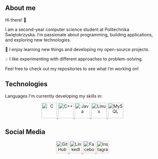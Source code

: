 <h2> About me </h2>
Hi there! 👋

I am a second-year computer science student at Politechnika Świętokrzyska. I’m passionate about programming, building applications, and exploring new technologies.

🚀 I enjoy learning new things and developing my open-source projects.

💡 I like experimenting with different approaches to problem-solving.

Feel free to check out my repositories to see what I’m working on!

<h2>Technologies </h2>
Languages I'm currently developing my skills in: 

<p align="center">
  <a href="https://www.learn-c.org/" rel="nofollow">
    <img src="https://cdn.jsdelivr.net/gh/devicons/devicon/icons/c/c-original.svg" alt="C" width="50" height="50" style="max-width: 100%;">
  </a>
  <a href="https://en.cppreference.com/w/" rel="nofollow">
    <img src="https://cdn.jsdelivr.net/gh/devicons/devicon/icons/cplusplus/cplusplus-original.svg" alt="C++" width="50" height="50">
  </a>
  <a href="https://www.java.com/pl/" rel="nofollow">
    <img src="https://cdn.jsdelivr.net/gh/devicons/devicon/icons/java/java-original.svg" alt="Java" width="50" height="50">
  </a>
  <a href="https://www.kernel.org/" rel="nofollow">
    <img src="https://cdn.jsdelivr.net/gh/devicons/devicon/icons/linux/linux-original.svg" alt="Linux" width="50" height="50">
  </a>
  <a href="https://www.mysql.com/" rel="nofollow">
    <img src="https://cdn.jsdelivr.net/gh/devicons/devicon/icons/mysql/mysql-original.svg" alt="MySQL" width="50" height="50">
  </a>
</p>

<h2>Social Media</h2>
<p align="center">
  <a href="https://github.com/AdrianProg-tech" rel="nofollow">
    <img src="https://cdn.jsdelivr.net/npm/simple-icons@3.0.1/icons/github.svg" alt="GitHub" height="40">
  </a>
  <a href="https://www.linkedin.com/in/adrian-borzęcki-580021326/" rel="nofollow">
    <img src="https://cdn.jsdelivr.net/npm/simple-icons@3.0.1/icons/linkedin.svg" alt="LinkedIn" height="40">
  </a>
  <a href="https://www.facebook.com/adrian.borzecki.18" rel="nofollow">
    <img src="https://cdn.jsdelivr.net/npm/simple-icons@3.0.1/icons/facebook.svg" alt="Facebook" height="40">
  </a>
  <a href="https://www.instagram.com/_bitbull/" rel="nofollow">
    <img src="https://cdn.jsdelivr.net/npm/simple-icons@3.0.1/icons/instagram.svg" alt="Instagram" height="40">
  </a>
</p>


